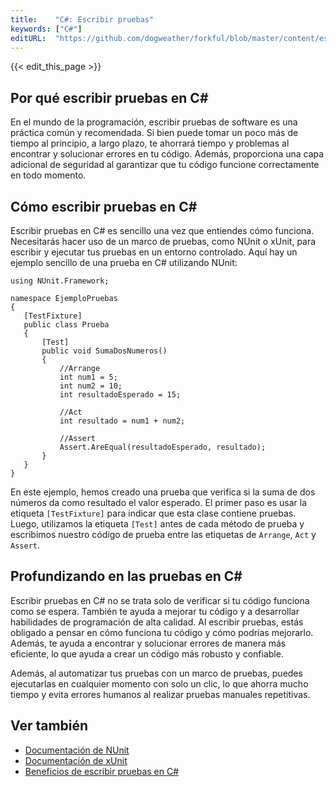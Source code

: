 ```yaml
---
title:    "C#: Escribir pruebas"
keywords: ["C#"]
editURL:  "https://github.com/dogweather/forkful/blob/master/content/es/c-sharp/writing-tests.md"
---
```


{{< edit_this_page >}}

## Por qué escribir pruebas en C#

En el mundo de la programación, escribir pruebas de software es una práctica común y recomendada. Si bien puede tomar un poco más de tiempo al principio, a largo plazo, te ahorrará tiempo y problemas al encontrar y solucionar errores en tu código. Además, proporciona una capa adicional de seguridad al garantizar que tu código funcione correctamente en todo momento.

## Cómo escribir pruebas en C#

Escribir pruebas en C# es sencillo una vez que entiendes cómo funciona. Necesitarás hacer uso de un marco de pruebas, como NUnit o xUnit, para escribir y ejecutar tus pruebas en un entorno controlado. Aquí hay un ejemplo sencillo de una prueba en C# utilizando NUnit:

```
using NUnit.Framework;

namespace EjemploPruebas
{
   [TestFixture]
   public class Prueba
   {
       [Test]
       public void SumaDosNumeros()
       {
           //Arrange
           int num1 = 5;
           int num2 = 10;
           int resultadoEsperado = 15;

           //Act
           int resultado = num1 + num2;

           //Assert
           Assert.AreEqual(resultadoEsperado, resultado);
       }
   }
}
```

En este ejemplo, hemos creado una prueba que verifica si la suma de dos números da como resultado el valor esperado. El primer paso es usar la etiqueta `[TestFixture]` para indicar que esta clase contiene pruebas. Luego, utilizamos la etiqueta `[Test]` antes de cada método de prueba y escribimos nuestro código de prueba entre las etiquetas de `Arrange`, `Act` y `Assert`.

## Profundizando en las pruebas en C#

Escribir pruebas en C# no se trata solo de verificar si tu código funciona como se espera. También te ayuda a mejorar tu código y a desarrollar habilidades de programación de alta calidad. Al escribir pruebas, estás obligado a pensar en cómo funciona tu código y cómo podrías mejorarlo. Además, te ayuda a encontrar y solucionar errores de manera más eficiente, lo que ayuda a crear un código más robusto y confiable.

Además, al automatizar tus pruebas con un marco de pruebas, puedes ejecutarlas en cualquier momento con solo un clic, lo que ahorra mucho tiempo y evita errores humanos al realizar pruebas manuales repetitivas.

## Ver también

- [Documentación de NUnit](https://docs.nunit.org/)
- [Documentación de xUnit](https://xunit.net/docs/getting-started/netfx/visual-studio)
- [Beneficios de escribir pruebas en C#](https://exceptionnotfound.net/introduction-to-unit-testing-in-csharp-with-nunit/)
